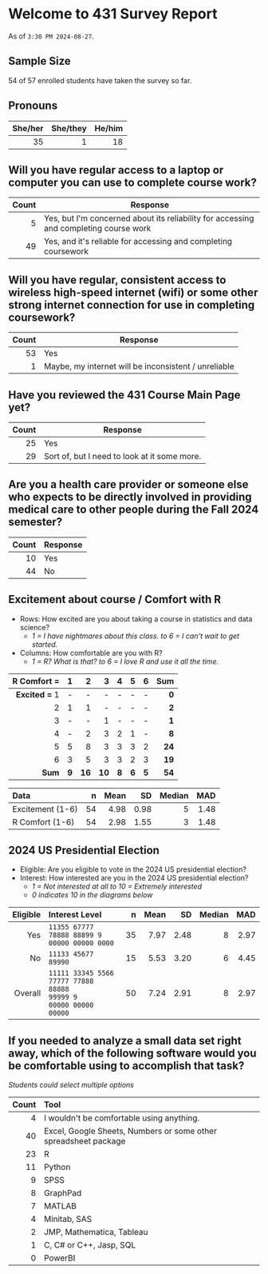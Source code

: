 # Welcome to 431 Survey Report

As of `3:30 PM 2024-08-27`.

## Sample Size

54 of 57 enrolled students have taken the survey so far.

## Pronouns

She/her | She/they | He/him
-----: | -----: | -----:
35 | 1 | 18

## Will you have regular access to a laptop or computer you can use to complete course work?

Count | Response
----: | -------------------------------------------------------------------------
5 | Yes, but I'm concerned about its reliability for accessing and completing course work
49 | Yes, and it's reliable for accessing and completing coursework

## Will you have regular, consistent access to wireless high-speed internet (wifi) or some other strong internet connection for use in completing coursework?

Count | Response
----: | -------------------------------------------------------------------------
53 | Yes
1 | Maybe, my internet will be inconsistent / unreliable

## Have you reviewed the 431 Course Main Page yet?

Count | Response
----: | -------------------------------------------------------------------------
25 | Yes
29 | Sort of, but I need to look at it some more.

## Are you a health care provider or someone else who expects to be directly involved in providing medical care to other people during the Fall 2024 semester?

Count | Response
----: | -------------------------------------------------------------------------
10 | Yes
44 | No

## Excitement about course / Comfort with R

- Rows: How excited are you about taking a course in statistics and data science?
    - *1 = I have nightmares about this class. to 6 = I can't wait to get started.*
- Columns: How comfortable are you with R?
    - *1 = R? What is that? to 6 = I love R and use it all the time.*

R Comfort = | 1 | 2 | 3 | 4 | 5 | 6 | Sum
---------: | ---: | ---: | ---: | ---: | ---: | ---: | ---:
**Excited =** 1 | - | - | - | - | - | -| **0** 
2 | 1 | 1 | - | - | - | - | **2**
3 | - | - | 1 | - | - | - | **1**
4 | - | 2 | 3 | 2 | 1 | - | **8**
5 | 5 | 8 | 3 | 3 | 3 | 2 | **24**
6 | 3 | 5 | 3 | 3 | 2 | 3 | **19**
**Sum** | **9** | **16** | **10** | **8** | **6** | **5** | **54**

Data | n | Mean | SD | Median | MAD
:------------------- | --: | ----: | ----: | ----: | ----:
Excitement (1-6) | 54 | 4.98 | 0.98 | 5 | 1.48
R Comfort (1-6) | 54 | 2.98 | 1.55 | 3 | 1.48


## 2024 US Presidential Election

- Eligible: Are you eligible to vote in the 2024 US presidential election?
- Interest: How interested are you in the 2024 US presidential election?
    - *1 = Not interested at all to 10 = Extremely interested*
    - *0 indicates 10 in the diagrams below*

Eligible | Interest Level | n | Mean | SD | Median | MAD
------: | :------------------------------- | --: | ----: | ----: | ----: | ----: 
Yes | `11355 67777 78888 88899 9` <br /> `00000 00000 0000` | 35 | 7.97 | 2.48 | 8 | 2.97
No | `11133 45677 89990` | 15 | 5.53 | 3.20 | 6 | 4.45
Overall | `11111 33345 5566` <br /> `77777 77888 88888` <br /> `99999 9` <br /> `00000 00000 00000` | 50 | 7.24 | 2.91 | 8 | 2.97

## If you needed to analyze a small data set right away, which of the following software would you be comfortable using to accomplish that task?

*Students could select multiple options*

Count | Tool
-----: | :-------------------------------------------------------------------------------
4 | I wouldn't be comfortable using anything.
40 | Excel, Google Sheets, Numbers or some other spreadsheet package
23 | R
11 | Python
9 | SPSS
8 | GraphPad
7 | MATLAB
4 | Minitab, SAS
2 | JMP, Mathematica, Tableau
1 | C, C# or C++, Jasp, SQL
0 | PowerBI
